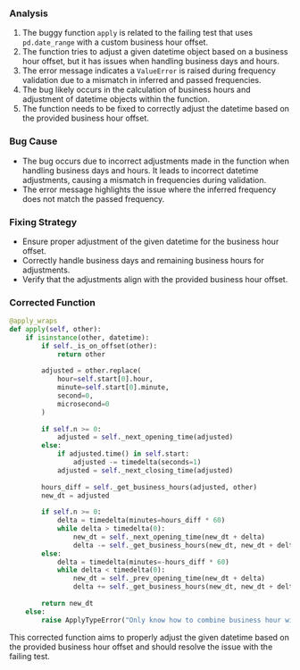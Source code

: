 ### Analysis
1. The buggy function `apply` is related to the failing test that uses `pd.date_range` with a custom business hour offset.
2. The function tries to adjust a given datetime object based on a business hour offset, but it has issues when handling business days and hours.
3. The error message indicates a `ValueError` is raised during frequency validation due to a mismatch in inferred and passed frequencies.
4. The bug likely occurs in the calculation of business hours and adjustment of datetime objects within the function.
5. The function needs to be fixed to correctly adjust the datetime based on the provided business hour offset.

### Bug Cause
- The bug occurs due to incorrect adjustments made in the function when handling business days and hours. It leads to incorrect datetime adjustments, causing a mismatch in frequencies during validation.
- The error message highlights the issue where the inferred frequency does not match the passed frequency.

### Fixing Strategy
- Ensure proper adjustment of the given datetime for the business hour offset.
- Correctly handle business days and remaining business hours for adjustments.
- Verify that the adjustments align with the provided business hour offset.

### Corrected Function
```python
@apply_wraps
def apply(self, other):
    if isinstance(other, datetime):
        if self._is_on_offset(other):
            return other
        
        adjusted = other.replace(
            hour=self.start[0].hour,
            minute=self.start[0].minute,
            second=0,
            microsecond=0
        )
        
        if self.n >= 0:
            adjusted = self._next_opening_time(adjusted)
        else:
            if adjusted.time() in self.start:
                adjusted -= timedelta(seconds=1)
            adjusted = self._next_closing_time(adjusted)
        
        hours_diff = self._get_business_hours(adjusted, other)
        new_dt = adjusted
        
        if self.n >= 0:
            delta = timedelta(minutes=hours_diff * 60)
            while delta > timedelta(0):
                new_dt = self._next_opening_time(new_dt + delta)
                delta -= self._get_business_hours(new_dt, new_dt + delta)
        else:
            delta = timedelta(minutes=-hours_diff * 60)
            while delta < timedelta(0):
                new_dt = self._prev_opening_time(new_dt + delta)
                delta += self._get_business_hours(new_dt, new_dt + delta)
        
        return new_dt
    else:
        raise ApplyTypeError("Only know how to combine business hour with datetime")
```

This corrected function aims to properly adjust the given datetime based on the provided business hour offset and should resolve the issue with the failing test.